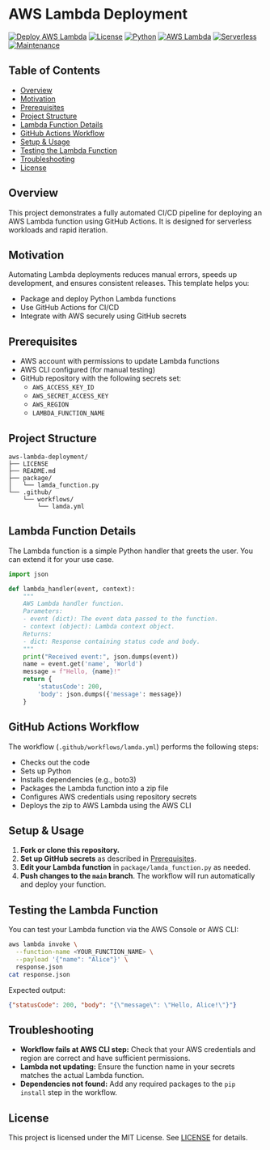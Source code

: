 # AWS Lambda Deployment

[![Deploy AWS Lambda](https://github.com/Matthieu/aws-lambda-deployment/actions/workflows/lambda.yml/badge.svg)](https://github.com/Matthieu/aws-lambda-deployment/actions/workflows/lambda.yml)
[![License](https://img.shields.io/badge/license-MIT-blue.svg)](LICENSE)
[![Python](https://img.shields.io/badge/python-3.x-blue)](https://www.python.org/)
[![AWS Lambda](https://img.shields.io/badge/AWS-Lambda-orange.svg)](https://aws.amazon.com/lambda/)
[![Serverless](https://img.shields.io/badge/serverless-ready-brightgreen.svg)](https://aws.amazon.com/lambda/)
[![Maintenance](https://img.shields.io/badge/maintained-yes-green.svg)](https://github.com/Matthieu/aws-lambda-deployment/commits/main)

## Table of Contents

- [Overview](#overview)
- [Motivation](#motivation)
- [Prerequisites](#prerequisites)
- [Project Structure](#project-structure)
- [Lambda Function Details](#lambda-function-details)
- [GitHub Actions Workflow](#github-actions-workflow)
- [Setup & Usage](#setup--usage)
- [Testing the Lambda Function](#testing-the-lambda-function)
- [Troubleshooting](#troubleshooting)
- [License](#license)

## Overview

This project demonstrates a fully automated CI/CD pipeline for deploying an AWS Lambda function using GitHub Actions. It is designed for serverless workloads and rapid iteration.

## Motivation

Automating Lambda deployments reduces manual errors, speeds up development, and ensures consistent releases. This template helps you:
- Package and deploy Python Lambda functions
- Use GitHub Actions for CI/CD
- Integrate with AWS securely using GitHub secrets

## Prerequisites

- AWS account with permissions to update Lambda functions
- AWS CLI configured (for manual testing)
- GitHub repository with the following secrets set:
  - `AWS_ACCESS_KEY_ID`
  - `AWS_SECRET_ACCESS_KEY`
  - `AWS_REGION`
  - `LAMBDA_FUNCTION_NAME`

## Project Structure

```text
aws-lambda-deployment/
├── LICENSE
├── README.md
├── package/
│   └── lamda_function.py
└── .github/
    └── workflows/
        └── lamda.yml
```

## Lambda Function Details

The Lambda function is a simple Python handler that greets the user. You can extend it for your use case.

```python
import json

def lambda_handler(event, context):
    """
    AWS Lambda handler function.
    Parameters:
    - event (dict): The event data passed to the function.
    - context (object): Lambda context object.
    Returns:
    - dict: Response containing status code and body.
    """
    print("Received event:", json.dumps(event))
    name = event.get('name', 'World')
    message = f"Hello, {name}!"
    return {
        'statusCode': 200,
        'body': json.dumps({'message': message})
    }
```

## GitHub Actions Workflow

The workflow (`.github/workflows/lamda.yml`) performs the following steps:

- Checks out the code
- Sets up Python
- Installs dependencies (e.g., boto3)
- Packages the Lambda function into a zip file
- Configures AWS credentials using repository secrets
- Deploys the zip to AWS Lambda using the AWS CLI

## Setup & Usage

1. **Fork or clone this repository.**
2. **Set up GitHub secrets** as described in [Prerequisites](#prerequisites).
3. **Edit your Lambda function** in `package/lamda_function.py` as needed.
4. **Push changes to the `main` branch**. The workflow will run automatically and deploy your function.

## Testing the Lambda Function

You can test your Lambda function via the AWS Console or AWS CLI:

```bash
aws lambda invoke \
  --function-name <YOUR_FUNCTION_NAME> \
  --payload '{"name": "Alice"}' \
  response.json
cat response.json
```

Expected output:

```json
{"statusCode": 200, "body": "{\"message\": \"Hello, Alice!\"}"}
```

## Troubleshooting

- **Workflow fails at AWS CLI step:** Check that your AWS credentials and region are correct and have sufficient permissions.
- **Lambda not updating:** Ensure the function name in your secrets matches the actual Lambda function.
- **Dependencies not found:** Add any required packages to the `pip install` step in the workflow.

## License

This project is licensed under the MIT License. See [LICENSE](LICENSE) for details.

